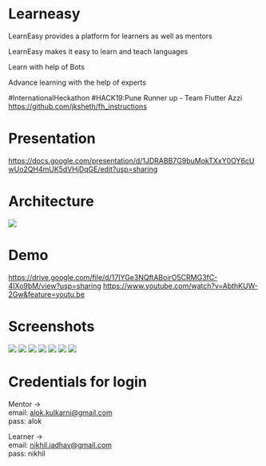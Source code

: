 # Learneasy
LearnEasy provides a platform for learners as well as mentors

LearnEasy makes it easy to learn and teach languages

Learn with help of Bots

Advance learning with the help of experts

#InternationalHeckathon #HACK19:Pune Runner up - Team Flutter Azzi
https://github.com/jksheth/fh_instructions

# Presentation
https://docs.google.com/presentation/d/1JDRABB7G9buMokTXxY0OY6cUwUo2QH4mUK5dVHjDqGE/edit?usp=sharing

# Architecture
<img src="https://github.com/sameer-belsare/learneasy/blob/master/screenshot/architecture.jpeg"/>

# Demo
https://drive.google.com/file/d/17IYGe3NQftABoirO5CRMG3fC-4IXo9bM/view?usp=sharing
https://www.youtube.com/watch?v=AbthKUW-2Gw&feature=youtu.be

# Screenshots
<img src="https://github.com/sameer-belsare/learneasy/blob/master/screenshot/login.png"/>
<img src="https://github.com/sameer-belsare/learneasy/blob/master/screenshot/signup.png"/>
<img src="https://github.com/sameer-belsare/learneasy/blob/master/screenshot/learnerhome.png"/>
<img src="https://github.com/sameer-belsare/learneasy/blob/master/screenshot/mentorhome.png"/>
<img src="https://github.com/sameer-belsare/learneasy/blob/master/screenshot/selectlesson.png"/>
<img src="https://github.com/sameer-belsare/learneasy/blob/master/screenshot/botscreen.png"/>
<img src="https://github.com/sameer-belsare/learneasy/blob/master/screenshot/livewithmentor.png"/>

# Credentials for login
Mentor -> <br>
email: alok.kulkarni@gmail.com <br>
pass: alok <br>

Learner -> <br>
email: nikhil.jadhav@gmail.com <br>
pass: nikhil
